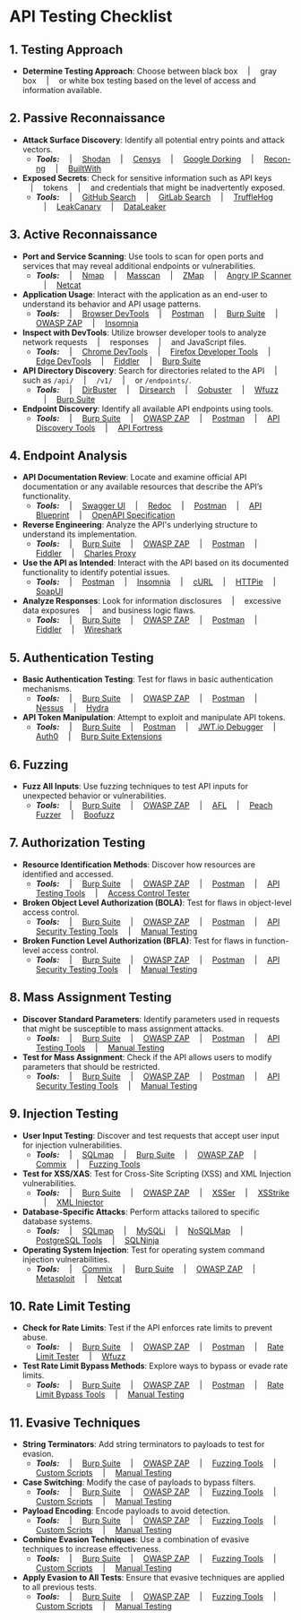 # API Testing Checklist

## 1. Testing Approach <br />
- **Determine Testing Approach**: Choose between black box &emsp;|&emsp; gray box &emsp;|&emsp; or white box testing based on the level of access and information available.<br />

## 2. Passive Reconnaissance <br />
- **Attack Surface Discovery**: Identify all potential entry points and attack vectors.<br />
  - ***Tools:*** &emsp;|&emsp; [Shodan](#) &emsp;|&emsp; [Censys](#) &emsp;|&emsp; [Google Dorking](#) &emsp;|&emsp; [Recon-ng](#) &emsp;|&emsp; [BuiltWith](#)<br />
- **Exposed Secrets**: Check for sensitive information such as API keys &emsp;|&emsp; tokens &emsp;|&emsp; and credentials that might be inadvertently exposed.<br />
  - ***Tools:*** &emsp;|&emsp; [GitHub Search](#) &emsp;|&emsp; [GitLab Search](#) &emsp;|&emsp; [TruffleHog](#) &emsp;|&emsp; [LeakCanary](#) &emsp;|&emsp; [DataLeaker](#)<br />

## 3. Active Reconnaissance <br />
- **Port and Service Scanning**: Use tools to scan for open ports and services that may reveal additional endpoints or vulnerabilities.<br />
  - ***Tools:*** &emsp;|&emsp; [Nmap](#) &emsp;|&emsp; [Masscan](#) &emsp;|&emsp; [ZMap](#) &emsp;|&emsp; [Angry IP Scanner](#) &emsp;|&emsp; [Netcat](#)<br />
- **Application Usage**: Interact with the application as an end-user to understand its behavior and API usage patterns.<br />
  - ***Tools:*** &emsp;|&emsp; [Browser DevTools](#) &emsp;|&emsp; [Postman](#) &emsp;|&emsp; [Burp Suite](#) &emsp;|&emsp; [OWASP ZAP](#) &emsp;|&emsp; [Insomnia](#)<br />
- **Inspect with DevTools**: Utilize browser developer tools to analyze network requests &emsp;|&emsp; responses &emsp;|&emsp; and JavaScript files.<br />
  - ***Tools:*** &emsp;|&emsp; [Chrome DevTools](#) &emsp;|&emsp; [Firefox Developer Tools](#) &emsp;|&emsp; [Edge DevTools](#) &emsp;|&emsp; [Fiddler](#) &emsp;|&emsp; [Burp Suite](#)<br />
- **API Directory Discovery**: Search for directories related to the API &emsp;|&emsp; such as `/api/` &emsp;|&emsp; `/v1/` &emsp;|&emsp; or `/endpoints/`.<br />
  - ***Tools:*** &emsp;|&emsp; [DirBuster](#) &emsp;|&emsp; [Dirsearch](#) &emsp;|&emsp; [Gobuster](#) &emsp;|&emsp; [Wfuzz](#) &emsp;|&emsp; [Burp Suite](#)<br />
- **Endpoint Discovery**: Identify all available API endpoints using tools.<br />
  - ***Tools:*** &emsp;|&emsp; [Burp Suite](#) &emsp;|&emsp; [OWASP ZAP](#) &emsp;|&emsp; [Postman](#) &emsp;|&emsp; [API Discovery Tools](#) &emsp;|&emsp; [API Fortress](#)<br />

## 4. Endpoint Analysis <br />
- **API Documentation Review**: Locate and examine official API documentation or any available resources that describe the API’s functionality.<br />
  - ***Tools:*** &emsp;|&emsp; [Swagger UI](#) &emsp;|&emsp; [Redoc](#) &emsp;|&emsp; [Postman](#) &emsp;|&emsp; [API Blueprint](#) &emsp;|&emsp; [OpenAPI Specification](#)<br />
- **Reverse Engineering**: Analyze the API's underlying structure to understand its implementation.<br />
  - ***Tools:*** &emsp;|&emsp; [Burp Suite](#) &emsp;|&emsp; [OWASP ZAP](#) &emsp;|&emsp; [Postman](#) &emsp;|&emsp; [Fiddler](#) &emsp;|&emsp; [Charles Proxy](#)<br />
- **Use the API as Intended**: Interact with the API based on its documented functionality to identify potential issues.<br />
  - ***Tools:*** &emsp;|&emsp; [Postman](#) &emsp;|&emsp; [Insomnia](#) &emsp;|&emsp; [cURL](#) &emsp;|&emsp; [HTTPie](#) &emsp;|&emsp; [SoapUI](#)<br />
- **Analyze Responses**: Look for information disclosures &emsp;|&emsp; excessive data exposures &emsp;|&emsp; and business logic flaws.<br />
  - ***Tools:*** &emsp;|&emsp; [Burp Suite](#) &emsp;|&emsp; [OWASP ZAP](#) &emsp;|&emsp; [Postman](#) &emsp;|&emsp; [Fiddler](#) &emsp;|&emsp; [Wireshark](#)<br />

## 5. Authentication Testing <br />
- **Basic Authentication Testing**: Test for flaws in basic authentication mechanisms.<br />
  - ***Tools:*** &emsp;|&emsp; [Burp Suite](#) &emsp;|&emsp; [OWASP ZAP](#) &emsp;|&emsp; [Postman](#) &emsp;|&emsp; [Nessus](#) &emsp;|&emsp; [Hydra](#)<br />
- **API Token Manipulation**: Attempt to exploit and manipulate API tokens.<br />
  - ***Tools:*** &emsp;|&emsp; [Burp Suite](#) &emsp;|&emsp; [Postman](#) &emsp;|&emsp; [JWT.io Debugger](#) &emsp;|&emsp; [Auth0](#) &emsp;|&emsp; [Burp Suite Extensions](#)<br />

## 6. Fuzzing <br />
- **Fuzz All Inputs**: Use fuzzing techniques to test API inputs for unexpected behavior or vulnerabilities.<br />
  - ***Tools:*** &emsp;|&emsp; [Burp Suite](#) &emsp;|&emsp; [OWASP ZAP](#) &emsp;|&emsp; [AFL](#) &emsp;|&emsp; [Peach Fuzzer](#) &emsp;|&emsp; [Boofuzz](#)<br />

## 7. Authorization Testing <br />
- **Resource Identification Methods**: Discover how resources are identified and accessed.<br />
  - ***Tools:*** &emsp;|&emsp; [Burp Suite](#) &emsp;|&emsp; [OWASP ZAP](#) &emsp;|&emsp; [Postman](#) &emsp;|&emsp; [API Testing Tools](#) &emsp;|&emsp; [Access Control Tester](#)<br />
- **Broken Object Level Authorization (BOLA)**: Test for flaws in object-level access control.<br />
  - ***Tools:*** &emsp;|&emsp; [Burp Suite](#) &emsp;|&emsp; [OWASP ZAP](#) &emsp;|&emsp; [Postman](#) &emsp;|&emsp; [API Security Testing Tools](#) &emsp;|&emsp; [Manual Testing](#)<br />
- **Broken Function Level Authorization (BFLA)**: Test for flaws in function-level access control.<br />
  - ***Tools:*** &emsp;|&emsp; [Burp Suite](#) &emsp;|&emsp; [OWASP ZAP](#) &emsp;|&emsp; [Postman](#) &emsp;|&emsp; [API Security Testing Tools](#) &emsp;|&emsp; [Manual Testing](#)<br />

## 8. Mass Assignment Testing <br />
- **Discover Standard Parameters**: Identify parameters used in requests that might be susceptible to mass assignment attacks.<br />
  - ***Tools:*** &emsp;|&emsp; [Burp Suite](#) &emsp;|&emsp; [OWASP ZAP](#) &emsp;|&emsp; [Postman](#) &emsp;|&emsp; [API Testing Tools](#) &emsp;|&emsp; [Manual Testing](#)<br />
- **Test for Mass Assignment**: Check if the API allows users to modify parameters that should be restricted.<br />
  - ***Tools:*** &emsp;|&emsp; [Burp Suite](#) &emsp;|&emsp; [OWASP ZAP](#) &emsp;|&emsp; [Postman](#) &emsp;|&emsp; [API Security Testing Tools](#) &emsp;|&emsp; [Manual Testing](#)<br />

## 9. Injection Testing <br />
- **User Input Testing**: Discover and test requests that accept user input for injection vulnerabilities.<br />
  - ***Tools:*** &emsp;|&emsp; [SQLmap](#) &emsp;|&emsp; [Burp Suite](#) &emsp;|&emsp; [OWASP ZAP](#) &emsp;|&emsp; [Commix](#) &emsp;|&emsp; [Fuzzing Tools](#)<br />
- **Test for XSS/XAS**: Test for Cross-Site Scripting (XSS) and XML Injection vulnerabilities.<br />
  - ***Tools:*** &emsp;|&emsp; [Burp Suite](#) &emsp;|&emsp; [OWASP ZAP](#) &emsp;|&emsp; [XSSer](#) &emsp;|&emsp; [XSStrike](#) &emsp;|&emsp; [XML Injector](#)<br />
- **Database-Specific Attacks**: Perform attacks tailored to specific database systems.<br />
  - ***Tools:*** &emsp;|&emsp; [SQLmap](#) &emsp;|&emsp; [MySQLi](#) &emsp;|&emsp; [NoSQLMap](#) &emsp;|&emsp; [PostgreSQL Tools](#) &emsp;|&emsp; [SQLNinja](#)<br />
- **Operating System Injection**: Test for operating system command injection vulnerabilities.<br />
  - ***Tools:*** &emsp;|&emsp; [Commix](#) &emsp;|&emsp; [Burp Suite](#) &emsp;|&emsp; [OWASP ZAP](#) &emsp;|&emsp; [Metasploit](#) &emsp;|&emsp; [Netcat](#)<br />

## 10. Rate Limit Testing <br />
- **Check for Rate Limits**: Test if the API enforces rate limits to prevent abuse.<br />
  - ***Tools:*** &emsp;|&emsp; [Burp Suite](#) &emsp;|&emsp; [OWASP ZAP](#) &emsp;|&emsp; [Postman](#) &emsp;|&emsp; [Rate Limit Tester](#) &emsp;|&emsp; [Wfuzz](#)<br />
- **Test Rate Limit Bypass Methods**: Explore ways to bypass or evade rate limits.<br />
  - ***Tools:*** &emsp;|&emsp; [Burp Suite](#) &emsp;|&emsp; [OWASP ZAP](#) &emsp;|&emsp; [Postman](#) &emsp;|&emsp; [Rate Limit Bypass Tools](#) &emsp;|&emsp; [Manual Testing](#)<br />

## 11. Evasive Techniques <br />
- **String Terminators**: Add string terminators to payloads to test for evasion.<br />
  - ***Tools:*** &emsp;|&emsp; [Burp Suite](#) &emsp;|&emsp; [OWASP ZAP](#) &emsp;|&emsp; [Fuzzing Tools](#) &emsp;|&emsp; [Custom Scripts](#) &emsp;|&emsp; [Manual Testing](#)<br />
- **Case Switching**: Modify the case of payloads to bypass filters.<br />
  - ***Tools:*** &emsp;|&emsp; [Burp Suite](#) &emsp;|&emsp; [OWASP ZAP](#) &emsp;|&emsp; [Fuzzing Tools](#) &emsp;|&emsp; [Custom Scripts](#) &emsp;|&emsp; [Manual Testing](#)<br />
- **Payload Encoding**: Encode payloads to avoid detection.<br />
  - ***Tools:*** &emsp;|&emsp; [Burp Suite](#) &emsp;|&emsp; [OWASP ZAP](#) &emsp;|&emsp; [Fuzzing Tools](#) &emsp;|&emsp; [Custom Scripts](#) &emsp;|&emsp; [Manual Testing](#)<br />
- **Combine Evasion Techniques**: Use a combination of evasive techniques to increase effectiveness.<br />
  - ***Tools:*** &emsp;|&emsp; [Burp Suite](#) &emsp;|&emsp; [OWASP ZAP](#) &emsp;|&emsp; [Fuzzing Tools](#) &emsp;|&emsp; [Custom Scripts](#) &emsp;|&emsp; [Manual Testing](#)<br />
- **Apply Evasion to All Tests**: Ensure that evasive techniques are applied to all previous tests.<br />
  - ***Tools:*** &emsp;|&emsp; [Burp Suite](#) &emsp;|&emsp; [OWASP ZAP](#) &emsp;|&emsp; [Fuzzing Tools](#) &emsp;|&emsp; [Custom Scripts](#) &emsp;|&emsp; [Manual Testing](#)<br />

